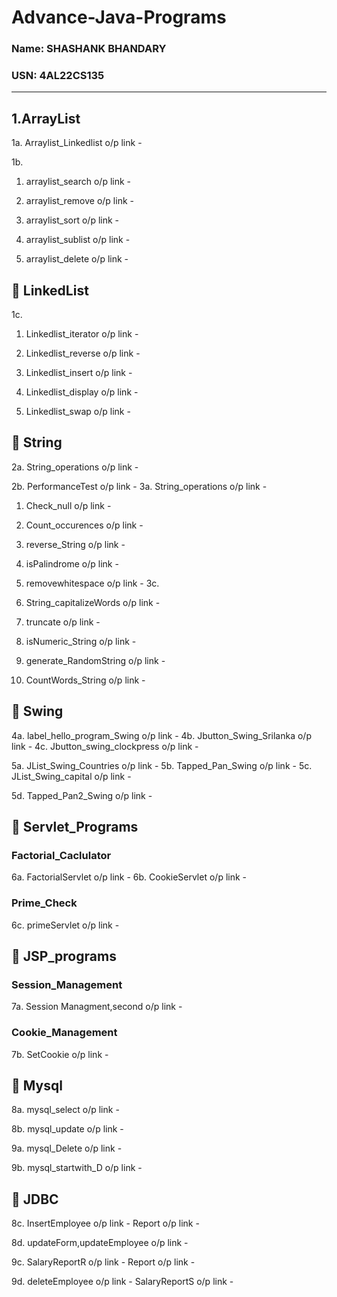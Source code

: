 # Advance-Java-Programs

###  Name: SHASHANK BHANDARY 
###  USN: 4AL22CS135

---

## 1.ArrayList
1a. Arraylist_Linkedlist o/p link -  

1b.  
1. arraylist_search o/p link - 

2. arraylist_remove o/p link - 

3. arraylist_sort o/p link - 

4. arraylist_sublist o/p link - 

5. arraylist_delete o/p link - 

## 📂 LinkedList  
1c.  
1. Linkedlist_iterator o/p link - 
2. Linkedlist_reverse o/p link - 

3. Linkedlist_insert o/p link - 
4. Linkedlist_display o/p link - 

5. Linkedlist_swap o/p link - 


## 📂 String
2a. String_operations o/p link - 

2b. PerformanceTest o/p link - 
3a. String_operations o/p link - 
1. Check_null o/p link - 

2. Count_occurences o/p link - 

3. reverse_String o/p link - 

4. isPalindrome o/p link - 

5. removewhitespace o/p link - 
3c.  
6. String_capitalizeWords o/p link - 
 
7. truncate o/p link - 
8. isNumeric_String o/p link - 

9. generate_RandomString o/p link - 
10. CountWords_String o/p link - 
## 📂 Swing
4a. label_hello_program_Swing o/p link - 
4b. Jbutton_Swing_Srilanka o/p link - 
4c. Jbutton_swing_clockpress o/p link - 

5a. JList_Swing_Countries o/p link - 
5b. Tapped_Pan_Swing o/p link - 
5c. JList_Swing_capital o/p link - 

5d. Tapped_Pan2_Swing o/p link - 

## 📂 Servlet_Programs
   ### Factorial_Caclulator
   6a. FactorialServlet o/p link - 
   6b. CookieServlet o/p link - 

   ### Prime_Check
   6c. primeServlet o/p link - 
## 📂 JSP_programs 
### Session_Management
  7a. Session Managment,second o/p link - 
  
  ### Cookie_Management
  7b. SetCookie o/p link - 
  

 ## 📂 Mysql
  8a. mysql_select o/p link - 

  8b. mysql_update o/p link - 

  9a. mysql_Delete o/p link - 

  9b. mysql_startwith_D o/p link - 

   ## 📂 JDBC
8c. InsertEmployee o/p link - 
    Report o/p link - 
    
8d. updateForm,updateEmployee o/p link - 

9c. SalaryReportR
o/p link - 
    Report o/p link - 
    
9d. deleteEmployee o/p link - 
    SalaryReportS o/p link - 

   









